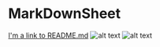 # MarkDownSheet
[I'm a link to README.md](./README.md)
![alt text](./DankSoul "Dark Souls Meme 1")
![alt text](https://vignette.wikia.nocookie.net/steven-universe/images/a/ac/Bloodborne_vs_dark_souls_by_tikoriko-d8p402p.jpg/revision/latest/scale-to-width-down/640?cb=20150528163314 "Dark Souls Meme 2")

